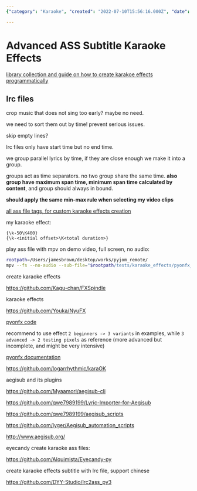 ```yaml
---
{"category": "Karaoke", "created": "2022-07-10T15:56:16.000Z", "date": "2022-07-10 15:56:16", "description": "Explore the possibilities of custom karaoke effects in Advanced Substation Alpha (ASS) subtitle files, specifically focusing on LRC tags and time-based grouping. This resource provides a comprehensive understanding of tags used for creating various effects and showcases practical examples to enhance your project's visual appeal.", "modified": "2022-10-10T06:46:35.892Z", "tags": ["dog video", "karaoke", "lyric effects", "music video", "pets video", "project", "pyjom", "subtitle", "video effects", "video generator", "video with bgm"], "title": "Advanced ASS subtitle Karaoke Effects"}

---
```


# Advanced ASS Subtitle Karaoke Effects

[library collection and guide on how to create karakoe effects programmatically](https://github.com/arch1t3cht/Aegisub-Scripts/blob/c3cb38ccdea000c708c3abbd2912da2134e61e23/doc/templaters.md)

## lrc files

crop music that does not sing too early? maybe no need.

we need to sort them out by time! prevent serious issues.

skip empty lines?

lrc files only have start time but no end time.

we group parallel lyrics by time, if they are close enough we make it into a group.

groups act as time separators. no two group share the same time. **also group have maximum span time, minimum span time calculated by content**, and group should always in bound.

**should apply the same min-max rule when selecting my video clips**

[all ass file tags, for custom karaoke effects creation](https://web.archive.org/web/20200722050630/http://docs.aegisub.org/3.2/ASS_Tags/)

my karaoke effect:
```
{\k-50\K400}
{\k-<initial offset>\K<total duration>}

```

play ass file with mpv on demo video, full screen, no audio:
```bash
rootpath=/Users/jamesbrown/desktop/works/pyjom_remote/
mpv --fs --no-audio --sub-file="$rootpath/tests/karaoke_effects/pyonfx_test/examples/2 - Beginner/Output.ass" "$rootpath/samples/video/karaoke_effects_source.mp4"

```

create karaoke effects

https://github.com/Kagu-chan/FXSpindle

karaoke effects

https://github.com/Youka/NyuFX

[pyonfx code](https://github.com/CoffeeStraw/PyonFX)

recommend to use effect `2 beginners -> 3 variants` in examples, while `3 advanced -> 2 testing pixels` as reference (more advanced but incomplete, and might be very intensive)

[pyonfx documentation](https://pyonfx.readthedocs.io/en/latest/quick%20start.html#starting-out)

https://github.com/logarrhythmic/karaOK

aegisub and its plugins

https://github.com/Myaamori/aegisub-cli

https://github.com/qwe7989199/Lyric-Importer-for-Aegisub

https://github.com/qwe7989199/aegisub_scripts

https://github.com/lyger/Aegisub_automation_scripts

http://www.aegisub.org/

eyecandy create karaoke ass files:

https://github.com/Alquimista/Eyecandy-py

create karaoke effects subtitle with lrc file, support chinese

https://github.com/DYY-Studio/lrc2ass_py3
